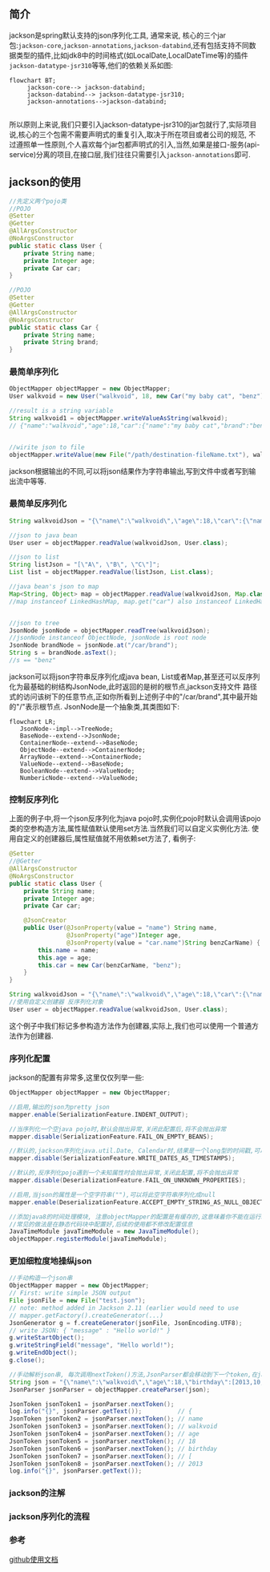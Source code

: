 ## 简介
jackson是spring默认支持的json序列化工具, 通常来说, 核心的三个jar包:`jackson-core`,`jackson-annotations`,`jackson-databind`,还有包括支持不同数
据类型的插件,比如jdk8中的时间格式(如LocalDate,LocalDateTime等)的插件`jackson-datatype-jsr310`等等,他们的依赖关系如图:
```mermaid
flowchart BT;  
     jackson-core--> jackson-databind;
     jackson-databind--> jackson-datatype-jsr310;
     jackson-annotations-->jackson-databind;
    
```
所以原则上来说,我们只要引入jackson-datatype-jsr310的jar包就行了,实际项目说,核心的三个包需不需要声明式的重复引入,取决于所在项目或者公司的规范,
不过遵照单一性原则,个人喜欢每个jar包都声明式的引入,当然,如果是接口-服务(api-service)分离的项目,在接口层,我们往往只需要引入`jackson-annotations`即可.

## jackson的使用
```java
//先定义两个pojo类
//POJO
@Setter
@Getter
@AllArgsConstructor
@NoArgsConstructor
public static class User {
    private String name;
    private Integer age;
    private Car car;
}

//POJO
@Setter
@Getter
@AllArgsConstructor
@NoArgsConstructor
public static class Car {
    private String name;
    private String brand;
}
```
### 最简单序列化
```groovy
ObjectMapper objectMapper = new ObjectMapper;
User walkvoid = new User("walkvoid", 18, new Car("my baby cat", "benz"));

//result is a string variable
String walkvoid1 = objectMapper.writeValueAsString(walkvoid);
// {"name":"walkvoid","age":18,"car":{"name":"my baby cat","brand":"benz"}}


//wirite json to file
objectMapper.writeValue(new File("/path/destination-fileName.txt"), walkvoid);
```
jackson根据输出的不同,可以将json结果作为字符串输出,写到文件中或者写到输出流中等等.

### 最简单反序列化
```groovy
String walkvoidJson = "{\"name\":\"walkvoid\",\"age\":18,\"car\":{\"name\":\"my baby cat\",\"brand\":\"benz\"}}";

//json to java bean
User user = objectMapper.readValue(walkvoidJson, User.class);

//json to list
String listJson = "[\"A\", \"B\", \"C\"]";
List list = objectMapper.readValue(listJson, List.class);

//java bean's json to map
Map<String, Object> map = objectMapper.readValue(walkvoidJson, Map.class);
//map instanceof LinkedHashMap, map.get("car") also instanceof LinkedHashMap


//json to tree
JsonNode jsonNode = objectMapper.readTree(walkvoidJson);
//jsonNode instanceof ObjectNode, jsonNode is root node
JsonNode brandNode = jsonNode.at("/car/brand");
String s = brandNode.asText();
//s == "benz"
```
jackson可以将json字符串反序列化成java bean, List或者Map,甚至还可以反序列化为最基础的树结构JsonNode,此时返回的是树的根节点,jackson支持文件
路径式的访问该树下的任意节点,正如你所看到上述例子中的"/car/brand",其中最开始的"/"表示根节点.
JsonNode是一个抽象类,其类图如下:
```mermaid
flowchart LR;
   JsonNode--impl-->TreeNode;
   BaseNode--extend-->JsonNode;
   ContainerNode--extend-->BaseNode;
   ObjectNode--extend-->ContainerNode;
   ArrayNode--extend-->ContainerNode;
   ValueNode--extend-->BaseNode;
   BooleanNode--extend-->ValueNode;
   NumbericNode--extend-->ValueNode;
```

### 控制反序列化
上面的例子中,将一个json反序列化为java pojo时,实例化pojo时默认会调用该pojo类的空参构造方法,属性赋值默认使用set方法.当然我们可以自定义实例化方法.
使用自定义的创建器后,属性赋值就不用依赖set方法了, 看例子:
```java 
@Setter
//@Getter
@AllArgsConstructor
@NoArgsConstructor
public static class User {
    private String name;
    private Integer age;
    private Car car;

    @JsonCreator
    public User(@JsonProperty(value = "name") String name,
                @JsonProperty("age")Integer age,
                @JsonProperty(value = "car.name")String benzCarName) {
        this.name = name;
        this.age = age;
        this.car = new Car(benzCarName, "benz");
    }
}
```
```groovy
String walkvoidJson = "{\"name\":\"walkvoid\",\"age\":18,\"car\":{\"name\":\"my baby cat\",\"brand\":\"benz\"}}";
//使用自定义创建器 反序列化对象
User user = objectMapper.readValue(walkvoidJson, User.class);
```
这个例子中我们标记多参构造方法作为创建器,实际上,我们也可以使用一个普通方法作为创建器.

### 序列化配置
jackson的配置有非常多,这里仅仅列举一些:
```groovy
ObjectMapper objectMapper = new ObjectMapper;

//启用,输出的json为pretty json
mapper.enable(SerializationFeature.INDENT_OUTPUT);

//当序列化一个空java pojo时,默认会抛出异常,关闭此配置后,将不会抛出异常
mapper.disable(SerializationFeature.FAIL_ON_EMPTY_BEANS);

//默认的,jackson序列化java.util.Date, Calendar时,结果是一个long型的时间戳,可以关闭此配置
mapper.disable(SerializationFeature.WRITE_DATES_AS_TIMESTAMPS);

//默认的,反序列化pojo遇到一个未知属性时会抛出异常,关闭此配置,将不会抛出异常
mapper.disable(DeserializationFeature.FAIL_ON_UNKNOWN_PROPERTIES);

//启用,当json的属性是一个空字符串(""),可以将此空字符串序列化成null
mapper.enable(DeserializationFeature.ACCEPT_EMPTY_STRING_AS_NULL_OBJECT);

//添加java8的时间处理模块, 注意objectMapper的配置是有缓存的,这意味着你不能在运行时修改配置,因为你的修改将不生效(以缓存中老的配置为准),
//常见的做法是在静态代码块中配置好,后续的使用都不修改配置信息
JavaTimeModule javaTimeModule = new JavaTimeModule();
objectMapper.registerModule(javaTimeModule);
```

### 更加细粒度地操纵json
```groovy
//手动构造一个json串
ObjectMapper mapper = new ObjectMapper;
// First: write simple JSON output
File jsonFile = new File("test.json");
// note: method added in Jackson 2.11 (earlier would need to use
// mapper.getFactory().createGenerator(...)
JsonGenerator g = f.createGenerator(jsonFile, JsonEncoding.UTF8);
// write JSON: { "message" : "Hello world!" }
g.writeStartObject();
g.writeStringField("message", "Hello world!");
g.writeEndObject();
g.close();
```
```groovy
//手动解析json串, 每次调用nextToken()方法,JsonParser都会移动到下一个token,在jackson中, json最小操作的单位抽象成了token
String json = "{\"name\":\"walkvoid\",\"age\":18,\"birthday\":[2013,10,19]}";
JsonParser jsonParser = objectMapper.createParser(json);

JsonToken jsonToken1 = jsonParser.nextToken(); 
log.info("{}", jsonParser.getText());          // {
JsonToken jsonToken2 = jsonParser.nextToken(); // name
JsonToken jsonToken3 = jsonParser.nextToken(); // walkvoid
JsonToken jsonToken4 = jsonParser.nextToken(); // age
JsonToken jsonToken5 = jsonParser.nextToken(); // 18
JsonToken jsonToken6 = jsonParser.nextToken(); // birthday
JsonToken jsonToken7 = jsonParser.nextToken(); // [
JsonToken jsonToken8 = jsonParser.nextToken(); // 2013
log.info("{}", jsonParser.getText());
```
### jackson的注解

### jackson序列化的流程


### 参考
[github使用文档](https://github.com/FasterXML/jackson-docs)